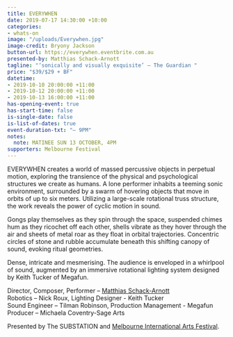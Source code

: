 ```yaml
---
title: EVERYWHEN
date: 2019-07-17 14:30:00 +10:00
categories:
- whats-on
image: "/uploads/Everywhen.jpg"
image-credit: Bryony Jackson
button-url: https://everywhen.eventbrite.com.au
presented-by: Matthias Schack-Arnott
tagline: "‘sonically and visually exquisite’ – The Guardian "
price: "$39/$29 + BF"
datetime:
- 2019-10-10 20:00:00 +11:00
- 2019-10-12 20:00:00 +11:00
- 2019-10-13 16:00:00 +11:00
has-opening-event: true
has-start-time: false
is-single-date: false
is-list-of-dates: true
event-duration-txt: "– 9PM"
notes:
  note: MATINEE SUN 13 OCTOBER, 4PM
supporters: Melbourne Festival
---
```


EVERYWHEN creates a world of massed percussive objects in perpetual motion, exploring the transience of the physical and psychological structures we create as humans. 
A lone performer inhabits a teeming sonic environment, surrounded by a swarm of hovering objects that move in orbits of up to six meters. Utilizing a large-scale rotational truss structure, the work reveals the power of cyclic motion in sound.

Gongs play themselves as they spin through the space, suspended chimes hum as they ricochet off each other, shells vibrate as they hover through the air and sheets of metal roar as they float in orbital trajectories. Concentric circles of stone and rubble accumulate beneath this shifting canopy of sound, evoking ritual geometries. 

Dense, intricate and mesmerising. The audience is enveloped in a whirlpool of sound, augmented by an immersive rotational lighting system designed by Keith Tucker of Megafun. 


Director, Composer, Performer – [Matthias Schack-Arnott](http://matthiasschackarnott.com) <br>
Robotics – Nick Roux, Lighting Designer - Keith Tucker <br>
Sound Engineer – Tilman Robinson, Production Management - Megafun <br>
Producer – Michaela Coventry-Sage Arts

Presented by The SUBSTATION and [Melbourne International Arts Festival](https://www.festival.melbourne/).
